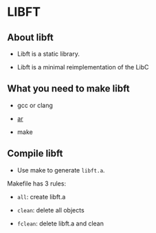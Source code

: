 # LIBFT

## About libft
* Libft is a static library.

* Libft is a minimal reimplementation of the LibC

## What you need to make libft

* gcc or clang

* [ar](https://linux.die.net/man/1/ar)

* make

## Compile libft

* Use make to generate `libft.a`.


Makefile has 3 rules:

  * `all`: create libft.a
  
  * `clean`: delete all objects
  
  * `fclean`: delete libft.a and clean
